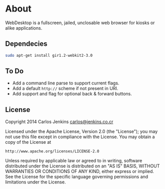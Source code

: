About
=====

WebDesktop is a fullscreen, jailed, unclosable web browser for kiosks or alike applications.


Dependecies
-----------

```sh
sudo apt-get install gir1.2-webkit2-3.0
```

To Do
-----

- Add a command line parse to support current flags.
- Add a default ``http://`` scheme if not present in URI.
- Add support and flag for optional back & forward buttons.


License
-------

Copyright 2014 Carlos Jenkins <carlos@jenkins.co.cr>

Licensed under the Apache License, Version 2.0 (the "License");
you may not use this file except in compliance with the License.
You may obtain a copy of the License at

    http://www.apache.org/licenses/LICENSE-2.0

Unless required by applicable law or agreed to in writing, software
distributed under the License is distributed on an "AS IS" BASIS,
WITHOUT WARRANTIES OR CONDITIONS OF ANY KIND, either express or implied.
See the License for the specific language governing permissions and
limitations under the License.
